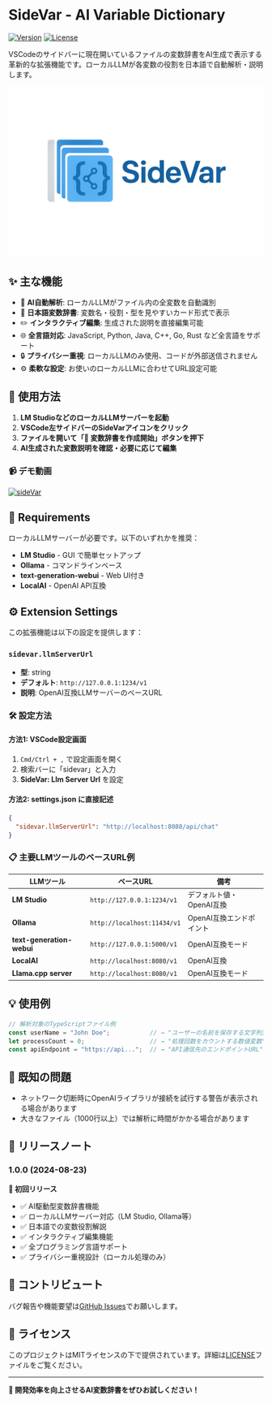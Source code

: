 # SideVar - AI Variable Dictionary

[![Version](https://img.shields.io/badge/version-1.0.0-blue.svg)](https://marketplace.visualstudio.com/items?itemName=ak-nagae.sidevar)
[![License](https://img.shields.io/badge/license-MIT-green.svg)](LICENSE)

VSCodeのサイドバーに現在開いているファイルの変数辞書をAI生成で表示する革新的な拡張機能です。ローカルLLMが各変数の役割を日本語で自動解析・説明します。

![SideVar Demo](assets/images/header.png)

## ✨ 主な機能

- 🤖 **AI自動解析**: ローカルLLMがファイル内の全変数を自動識別
- 📝 **日本語変数辞書**: 変数名・役割・型を見やすいカード形式で表示
- ✏️ **インタラクティブ編集**: 生成された説明を直接編集可能
- 🌐 **全言語対応**: JavaScript, Python, Java, C++, Go, Rust など全言語をサポート
- 🔒 **プライバシー重視**: ローカルLLMのみ使用、コードが外部送信されません
- ⚙️ **柔軟な設定**: お使いのローカルLLMに合わせてURL設定可能

## 🚀 使用方法

1. **LM StudioなどのローカルLLMサーバーを起動**
2. **VSCode左サイドバーのSideVarアイコンをクリック**
3. **ファイルを開いて「🤖 変数辞書を作成開始」ボタンを押下**
4. **AI生成された変数説明を確認・必要に応じて編集**

### 📹 デモ動画

[![sideVar](http://img.youtube.com/vi/YGnFqchZJ7I/sddefault.jpg)](https://youtu.be/YGnFqchZJ7I)

## 🔧 Requirements

ローカルLLMサーバーが必要です。以下のいずれかを推奨：

- **LM Studio** - GUI で簡単セットアップ
- **Ollama** - コマンドラインベース 
- **text-generation-webui** - Web UI付き
- **LocalAI** - OpenAI API互換

## ⚙️ Extension Settings

この拡張機能は以下の設定を提供します：

### `sidevar.llmServerUrl`
- **型**: string
- **デフォルト**: `http://127.0.0.1:1234/v1`
- **説明**: OpenAI互換LLMサーバーのベースURL

### 🛠️ 設定方法

#### 方法1: VSCode設定画面
1. `Cmd/Ctrl + ,` で設定画面を開く
2. 検索バーに「sidevar」と入力
3. **SideVar: Llm Server Url** を設定

#### 方法2: settings.json に直接記述
```json
{
  "sidevar.llmServerUrl": "http://localhost:8080/api/chat"
}
```

### 📋 主要LLMツールのベースURL例

| LLMツール | ベースURL | 備考 |
|-----------|-----|------|
| **LM Studio** | `http://127.0.0.1:1234/v1` | デフォルト値・OpenAI互換 |
| **Ollama** | `http://localhost:11434/v1` | OpenAI互換エンドポイント |
| **text-generation-webui** | `http://127.0.0.1:5000/v1` | OpenAI互換モード |
| **LocalAI** | `http://localhost:8080/v1` | OpenAI互換 |
| **Llama.cpp server** | `http://localhost:8080/v1` | OpenAI互換モード |

## 💡 使用例

```typescript
// 解析対象のTypeScriptファイル例
const userName = "John Doe";           // → "ユーザーの名前を保存する文字列変数"
let processCount = 0;                  // → "処理回数をカウントする数値変数"  
const apiEndpoint = "https://api...";  // → "API通信先のエンドポイントURL"
```

## 🐛 既知の問題

- ネットワーク切断時にOpenAIライブラリが接続を試行する警告が表示される場合があります
- 大きなファイル（1000行以上）では解析に時間がかかる場合があります

## 📝 リリースノート

### 1.0.0 (2024-08-23)

**🎉 初回リリース**
- ✅ AI駆動型変数辞書機能
- ✅ ローカルLLMサーバー対応（LM Studio, Ollama等）
- ✅ 日本語での変数役割解説
- ✅ インタラクティブ編集機能
- ✅ 全プログラミング言語サポート
- ✅ プライバシー重視設計（ローカル処理のみ）

## 🤝 コントリビュート

バグ報告や機能要望は[GitHub Issues](https://github.com/ak-nagae/sidevar/issues)でお願いします。

## 📜 ライセンス

このプロジェクトはMITライセンスの下で提供されています。詳細は[LICENSE](LICENSE)ファイルをご覧ください。

---

**🚀 開発効率を向上させるAI変数辞書をぜひお試しください！**
